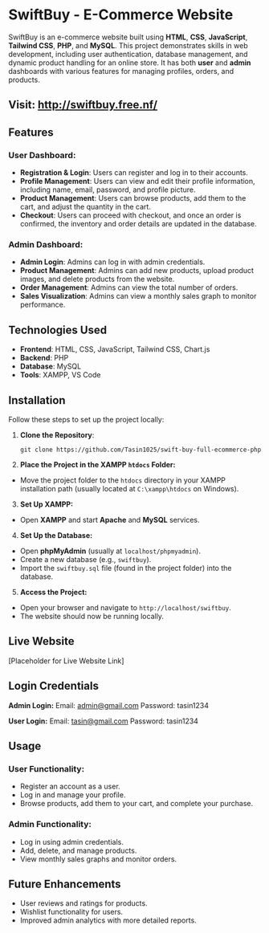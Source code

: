 # SwiftBuy - E-Commerce Website

SwiftBuy is an e-commerce website built using **HTML**, **CSS**, **JavaScript**, **Tailwind CSS**, **PHP**, and **MySQL**. This project demonstrates skills in web development, including user authentication, database management, and dynamic product handling for an online store. It has both **user** and **admin** dashboards with various features for managing profiles, orders, and products.
## Visit: http://swiftbuy.free.nf/

## Features

### User Dashboard:
- **Registration & Login**: Users can register and log in to their accounts.
- **Profile Management**: Users can view and edit their profile information, including name, email, password, and profile picture.
- **Product Management**: Users can browse products, add them to the cart, and adjust the quantity in the cart.
- **Checkout**: Users can proceed with checkout, and once an order is confirmed, the inventory and order details are updated in the database.

### Admin Dashboard:
- **Admin Login**: Admins can log in with admin credentials.
- **Product Management**: Admins can add new products, upload product images, and delete products from the website.
- **Order Management**: Admins can view the total number of orders.
- **Sales Visualization**: Admins can view a monthly sales graph to monitor performance.

## Technologies Used

- **Frontend**: HTML, CSS, JavaScript, Tailwind CSS, Chart.js
- **Backend**: PHP
- **Database**: MySQL
- **Tools**: XAMPP, VS Code

## Installation

Follow these steps to set up the project locally:

1. **Clone the Repository**:
   ```
   git clone https://github.com/Tasin1025/swift-buy-full-ecommerce-php
    ```
2. **Place the Project in the XAMPP `htdocs` Folder:**
- Move the project folder to the `htdocs` directory in your XAMPP installation path (usually located at `C:\xampp\htdocs` on Windows).

3. **Set Up XAMPP:**
- Open **XAMPP** and start **Apache** and **MySQL** services.

4. **Set Up the Database:**
- Open **phpMyAdmin** (usually at `localhost/phpmyadmin`).
- Create a new database (e.g., `swiftbuy`).
- Import the `swiftbuy.sql` file (found in the project folder) into the database.

5. **Access the Project:**
- Open your browser and navigate to `http://localhost/swiftbuy`.
- The website should now be running locally.
## Live Website
 [Placeholder for Live Website Link]
## Login Credentials
**Admin Login:**
Email: admin@gmail.com
 Password: tasin1234

**User Login:**
Email: tasin@gmail.com
 Password: tasin1234

## Usage

### User Functionality:
- Register an account as a user.
- Log in and manage your profile.
- Browse products, add them to your cart, and complete your purchase.

### Admin Functionality:
- Log in using admin credentials.
- Add, delete, and manage products.
- View monthly sales graphs and monitor orders.


## Future Enhancements
- User reviews and ratings for products.
- Wishlist functionality for users.
- Improved admin analytics with more detailed reports.

